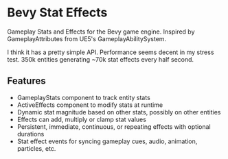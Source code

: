 # Bevy Stat Effects
Gameplay Stats and Effects for the Bevy game engine.  Inspired by GameplayAttributes from UE5's GameplayAbilitySystem.

I think it has a pretty simple API.  Performance seems decent in my stress test. 350k entities generating ~70k stat effects every half second.

## Features
- GameplayStats component to track entity stats
- ActiveEffects component to modify stats at runtime
- Dynamic stat magnitude based on other stats, possibly on other entities
- Effects can add, multiply or clamp stat values
- Persistent, immediate, continuous, or repeating effects with optional durations
- Stat effect events for syncing gameplay cues, audio, animation, particles, etc.
